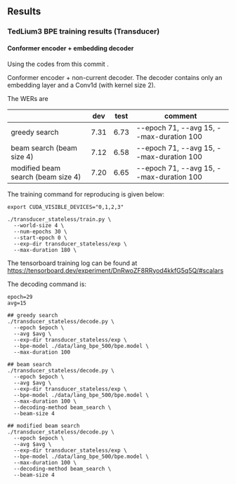 ## Results

### TedLium3 BPE training results (Transducer)

#### Conformer encoder + embedding decoder

Using the codes from this commit .

Conformer encoder + non-current decoder. The decoder
contains only an embedding layer and a Conv1d (with kernel size 2).

The WERs are

|                                    |     dev    |    test    | comment                                  |
|------------------------------------|------------|------------|------------------------------------------|
|          greedy search             | 7.31       | 6.73       | --epoch 71, --avg 15, --max-duration 100 |
|      beam search (beam size 4)     | 7.12       | 6.58       | --epoch 71, --avg 15, --max-duration 100 |
| modified beam search (beam size 4) | 7.20       | 6.65       | --epoch 71, --avg 15, --max-duration 100 |

The training command for reproducing is given below:

```
export CUDA_VISIBLE_DEVICES="0,1,2,3"

./transducer_stateless/train.py \
  --world-size 4 \
  --num-epochs 30 \
  --start-epoch 0 \
  --exp-dir transducer_stateless/exp \
  --max-duration 180 \
```

The tensorboard training log can be found at
https://tensorboard.dev/experiment/DnRwoZF8RRyod4kkfG5q5Q/#scalars

The decoding command is:
```
epoch=29
avg=15

## greedy search
./transducer_stateless/decode.py \
  --epoch $epoch \
  --avg $avg \
  --exp-dir transducer_stateless/exp \
  --bpe-model ./data/lang_bpe_500/bpe.model \
  --max-duration 100

## beam search
./transducer_stateless/decode.py \
  --epoch $epoch \
  --avg $avg \
  --exp-dir transducer_stateless/exp \
  --bpe-model ./data/lang_bpe_500/bpe.model \
  --max-duration 100 \
  --decoding-method beam_search \
  --beam-size 4

## modified beam search
./transducer_stateless/decode.py \
  --epoch $epoch \
  --avg $avg \
  --exp-dir transducer_stateless/exp \
  --bpe-model ./data/lang_bpe_500/bpe.model \
  --max-duration 100 \
  --decoding-method beam_search \
  --beam-size 4
```
